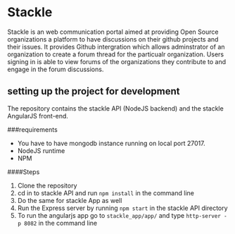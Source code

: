 # Stackle
Stackle is an web communication portal aimed at providing Open Source organizations a platform to have discussions on their github projects and their issues. It provides Github intergration which allows adminstrator of an organization to create a forum thread for the particualr organization. Users signing in is able to view forums of the organizations they contribute to and engage in the forum discussions.

## setting up the project for development
The repository contains the stackle API (NodeJS backend) and the stackle AngularJS front-end.

###requirements
- You have to have mongodb instance running on local port 27017.
- NodeJS runtime
- NPM

####Steps 
1. Clone the repository
2. cd in to stackle API and run `npm install` in the command line
3. Do the same for stackle App as well
4. Run the Express server by running `npm start` in the stackle API directory
5. To run the angularjs app go to `stackle_app/app/` and type `http-server -p 8082` in the command line
